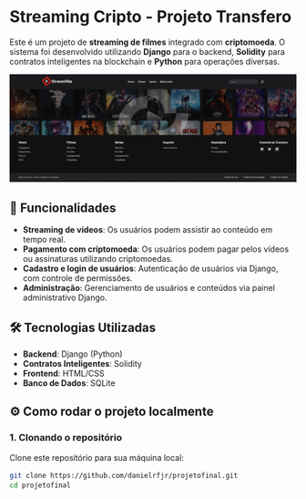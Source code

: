 # Streaming Cripto - Projeto Transfero

Este é um projeto de **streaming de filmes** integrado com **criptomoeda**. O sistema foi desenvolvido utilizando **Django** para o backend, **Solidity** para contratos inteligentes na blockchain e **Python** para operações diversas.

![Imagem do projeto](/media/imagens/2025/05/imagem.png)

## 🚀 Funcionalidades

- **Streaming de vídeos**: Os usuários podem assistir ao conteúdo em tempo real.
- **Pagamento com criptomoeda**: Os usuários podem pagar pelos vídeos ou assinaturas utilizando criptomoedas.
- **Cadastro e login de usuários**: Autenticação de usuários via Django, com controle de permissões.
- **Administração**: Gerenciamento de usuários e conteúdos via painel administrativo Django.

## 🛠️ Tecnologias Utilizadas

- **Backend**: Django (Python)
- **Contratos Inteligentes**: Solidity
- **Frontend**: HTML/CSS 
- **Banco de Dados**: SQLite 

## ⚙️ Como rodar o projeto localmente

### 1. Clonando o repositório

Clone este repositório para sua máquina local:

```bash
git clone https://github.com/danielrfjr/projetofinal.git
cd projetofinal
